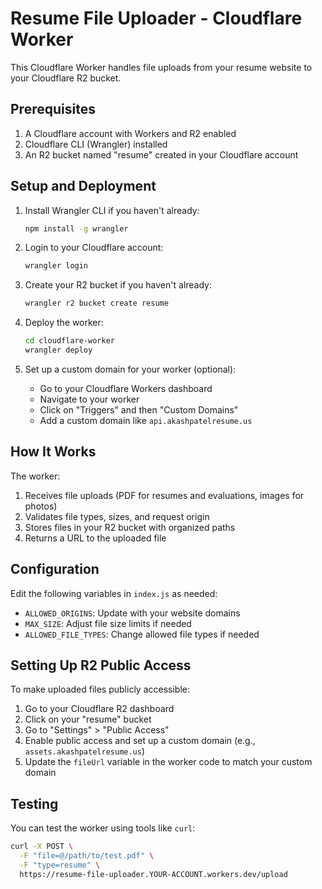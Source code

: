 # Resume File Uploader - Cloudflare Worker

This Cloudflare Worker handles file uploads from your resume website to your Cloudflare R2 bucket.

## Prerequisites

1. A Cloudflare account with Workers and R2 enabled
2. Cloudflare CLI (Wrangler) installed
3. An R2 bucket named "resume" created in your Cloudflare account

## Setup and Deployment

1. Install Wrangler CLI if you haven't already:
   ```bash
   npm install -g wrangler
   ```

2. Login to your Cloudflare account:
   ```bash
   wrangler login
   ```

3. Create your R2 bucket if you haven't already:
   ```bash
   wrangler r2 bucket create resume
   ```

4. Deploy the worker:
   ```bash
   cd cloudflare-worker
   wrangler deploy
   ```

5. Set up a custom domain for your worker (optional):
   - Go to your Cloudflare Workers dashboard
   - Navigate to your worker
   - Click on "Triggers" and then "Custom Domains"
   - Add a custom domain like `api.akashpatelresume.us`

## How It Works

The worker:
1. Receives file uploads (PDF for resumes and evaluations, images for photos)
2. Validates file types, sizes, and request origin
3. Stores files in your R2 bucket with organized paths
4. Returns a URL to the uploaded file

## Configuration

Edit the following variables in `index.js` as needed:

- `ALLOWED_ORIGINS`: Update with your website domains
- `MAX_SIZE`: Adjust file size limits if needed
- `ALLOWED_FILE_TYPES`: Change allowed file types if needed

## Setting Up R2 Public Access

To make uploaded files publicly accessible:

1. Go to your Cloudflare R2 dashboard
2. Click on your "resume" bucket
3. Go to "Settings" > "Public Access"
4. Enable public access and set up a custom domain (e.g., `assets.akashpatelresume.us`)
5. Update the `fileUrl` variable in the worker code to match your custom domain

## Testing

You can test the worker using tools like `curl`:

```bash
curl -X POST \
  -F "file=@/path/to/test.pdf" \
  -F "type=resume" \
  https://resume-file-uploader.YOUR-ACCOUNT.workers.dev/upload
``` 